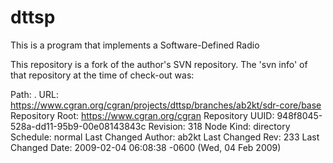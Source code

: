 # dttsp
This is a program that implements a Software-Defined Radio

This repository is a fork of the author's SVN repository.  The 'svn info'
of that repository at the time of check-out was:

Path: .
URL: https://www.cgran.org/cgran/projects/dttsp/branches/ab2kt/sdr-core/base
Repository Root: https://www.cgran.org/cgran
Repository UUID: 948f8045-528a-dd11-95b9-00e08143843c
Revision: 318
Node Kind: directory
Schedule: normal
Last Changed Author: ab2kt
Last Changed Rev: 233
Last Changed Date: 2009-02-04 06:08:38 -0600 (Wed, 04 Feb 2009)


